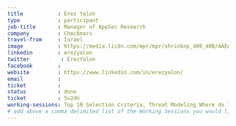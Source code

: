 ```yaml
---
title           : Erez Yalon
type            : participant
job-title       : Manager of AppSec Research
company         : Checkmarx
travel-from     : Israel
image           : https://media.licdn.com/mpr/mpr/shrinknp_400_400/AAEAAQAAAAAAAAJTAAAAJDQxNGRiMjJkLWJlMjYtNDM5YS05ZmIxLTNjN2I2MjFmODE5Ng.jpg
linkedin        : erezyalon 
twitter          : ErezYalon
facebook        :
website         : https://www.linkedin.com/in/erezyalon/
email           :
ticket          :
status          : done
ticket          : 5x24h
working-sessions: Top 10 Selection Criteria, Threat Modeling Where do I Start?, A10 - Underprotected APIs, A7 - Insufficient Attack Protection, Data behind Owasp Top 10 2017, Implications of Owasp Top 10 2017, Is the Owasp Top 10 Data Collection Open, What Should be Added to the Top 10, AWS Lambda Security,Docker Security, Benchmark Project, Teaching Attacker perspective to Developers, CISO Round table, Application Security Guide for CISO, 
# add above a comma delimited list of the Working Sessions you would like to attend (use the session's title)
---
```


<!-- put more details about participant here -->
